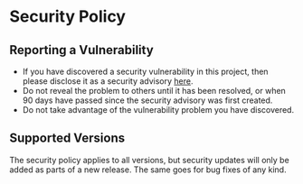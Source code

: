 # Security Policy

## Reporting a Vulnerability

* If you have discovered a security vulnerability in this project, then please disclose it as a security advisory [here](https://github.com/gibbz00/redefmt/security/advisories/new).
* Do not reveal the problem to others until it has been resolved, or when 90 days have passed since the security advisory was first created.
* Do not take advantage of the vulnerability problem you have discovered.

## Supported Versions

The security policy applies to all versions, but security updates will only be added as parts of a new release. The same goes for bug fixes of any kind.
